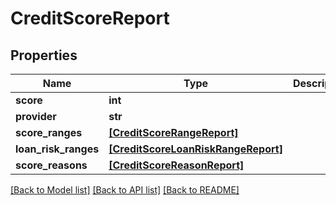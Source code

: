 # CreditScoreReport


## Properties
Name | Type | Description | Notes
------------ | ------------- | ------------- | -------------
**score** | **int** |  | [optional] 
**provider** | **str** |  | [optional] 
**score_ranges** | [**[CreditScoreRangeReport]**](CreditScoreRangeReport.md) |  | [optional] 
**loan_risk_ranges** | [**[CreditScoreLoanRiskRangeReport]**](CreditScoreLoanRiskRangeReport.md) |  | [optional] 
**score_reasons** | [**[CreditScoreReasonReport]**](CreditScoreReasonReport.md) |  | [optional] 

[[Back to Model list]](../README.md#documentation-for-models) [[Back to API list]](../README.md#documentation-for-api-endpoints) [[Back to README]](../README.md)


